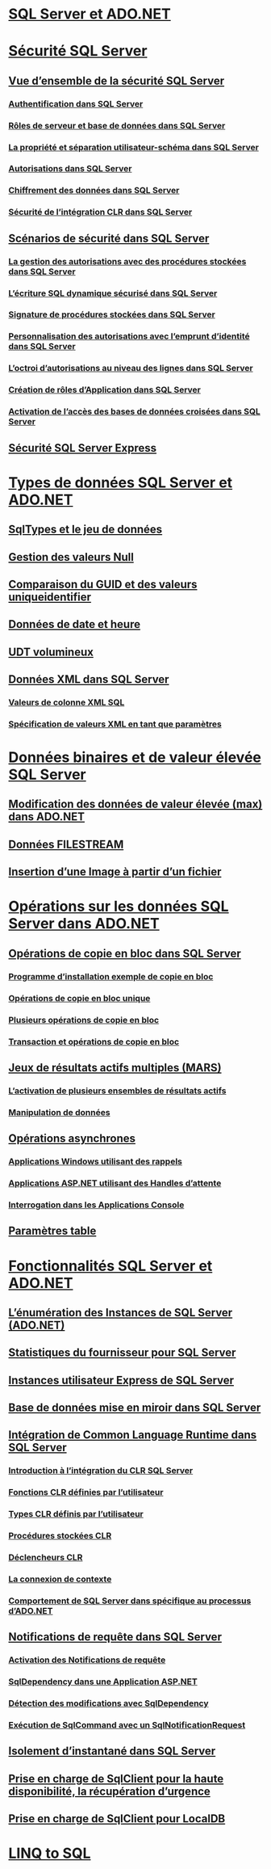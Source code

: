 # [SQL Server et ADO.NET](index.md)
# [Sécurité SQL Server](sql-server-security.md)
## [Vue d’ensemble de la sécurité SQL Server](overview-of-sql-server-security.md)
### [Authentification dans SQL Server](authentication-in-sql-server.md)
### [Rôles de serveur et base de données dans SQL Server](server-and-database-roles-in-sql-server.md)
### [La propriété et séparation utilisateur-schéma dans SQL Server](ownership-and-user-schema-separation-in-sql-server.md)
### [Autorisations dans SQL Server](authorization-and-permissions-in-sql-server.md)
### [Chiffrement des données dans SQL Server](data-encryption-in-sql-server.md)
### [Sécurité de l’intégration CLR dans SQL Server](clr-integration-security-in-sql-server.md)
## [Scénarios de sécurité dans SQL Server](application-security-scenarios-in-sql-server.md)
### [La gestion des autorisations avec des procédures stockées dans SQL Server](managing-permissions-with-stored-procedures-in-sql-server.md)
### [L’écriture SQL dynamique sécurisé dans SQL Server](writing-secure-dynamic-sql-in-sql-server.md)
### [Signature de procédures stockées dans SQL Server](signing-stored-procedures-in-sql-server.md)
### [Personnalisation des autorisations avec l’emprunt d’identité dans SQL Server](customizing-permissions-with-impersonation-in-sql-server.md)
### [L’octroi d’autorisations au niveau des lignes dans SQL Server](granting-row-level-permissions-in-sql-server.md)
### [Création de rôles d’Application dans SQL Server](creating-application-roles-in-sql-server.md)
### [Activation de l’accès des bases de données croisées dans SQL Server](enabling-cross-database-access-in-sql-server.md)
## [Sécurité SQL Server Express](sql-server-express-security.md)
# [Types de données SQL Server et ADO.NET](sql-server-data-types.md)
## [SqlTypes et le jeu de données](sqltypes-and-the-dataset.md)
## [Gestion des valeurs Null](handling-null-values.md)
## [Comparaison du GUID et des valeurs uniqueidentifier](comparing-guid-and-uniqueidentifier-values.md)
## [Données de date et heure](date-and-time-data.md)
## [UDT volumineux](large-udts.md)
## [Données XML dans SQL Server](xml-data-in-sql-server.md)
### [Valeurs de colonne XML SQL](sql-xml-column-values.md)
### [Spécification de valeurs XML en tant que paramètres](specifying-xml-values-as-parameters.md)
# [Données binaires et de valeur élevée SQL Server](sql-server-binary-and-large-value-data.md)
## [Modification des données de valeur élevée (max) dans ADO.NET](modifying-large-value-max-data.md)
## [Données FILESTREAM](filestream-data.md)
## [Insertion d’une Image à partir d’un fichier](inserting-an-image-from-a-file.md)
# [Opérations sur les données SQL Server dans ADO.NET](sql-server-data-operations.md)
## [Opérations de copie en bloc dans SQL Server](bulk-copy-operations-in-sql-server.md)
### [Programme d’installation exemple de copie en bloc](bulk-copy-example-setup.md)
### [Opérations de copie en bloc unique](single-bulk-copy-operations.md)
### [Plusieurs opérations de copie en bloc](multiple-bulk-copy-operations.md)
### [Transaction et opérations de copie en bloc](transaction-and-bulk-copy-operations.md)
## [Jeux de résultats actifs multiples (MARS)](multiple-active-result-sets-mars.md)
### [L’activation de plusieurs ensembles de résultats actifs](enabling-multiple-active-result-sets.md)
### [Manipulation de données](manipulating-data.md)
## [Opérations asynchrones](asynchronous-operations.md)
### [Applications Windows utilisant des rappels](windows-applications-using-callbacks.md)
### [Applications ASP.NET utilisant des Handles d’attente](aspnet-apps-using-wait-handles.md)
### [Interrogation dans les Applications Console](polling-in-console-applications.md)
## [Paramètres table](table-valued-parameters.md)
# [Fonctionnalités SQL Server et ADO.NET](sql-server-features-and-adonet.md)
## [L’énumération des Instances de SQL Server (ADO.NET)](enumerating-instances-of-sql-server.md)
## [Statistiques du fournisseur pour SQL Server](provider-statistics-for-sql-server.md)
## [Instances utilisateur Express de SQL Server](sql-server-express-user-instances.md)
## [Base de données mise en miroir dans SQL Server](database-mirroring-in-sql-server.md)
## [Intégration de Common Language Runtime dans SQL Server](sql-server-common-language-runtime-integration.md)
### [Introduction à l’intégration du CLR SQL Server](introduction-to-sql-server-clr-integration.md)
### [Fonctions CLR définies par l’utilisateur](clr-user-defined-functions.md)
### [Types CLR définis par l’utilisateur](clr-user-defined-types.md)
### [Procédures stockées CLR](clr-stored-procedures.md)
### [Déclencheurs CLR](clr-triggers.md)
### [La connexion de contexte](the-context-connection.md)
### [Comportement de SQL Server dans spécifique au processus d’ADO.NET](sql-server-in-process-specific-behavior-of-adonet.md)
## [Notifications de requête dans SQL Server](query-notifications-in-sql-server.md)
### [Activation des Notifications de requête](enabling-query-notifications.md)
### [SqlDependency dans une Application ASP.NET](sqldependency-in-an-aspnet-app.md)
### [Détection des modifications avec SqlDependency](detecting-changes-with-sqldependency.md)
### [Exécution de SqlCommand avec un SqlNotificationRequest](sqlcommand-execution-with-a-sqlnotificationrequest.md)
## [Isolement d’instantané dans SQL Server](snapshot-isolation-in-sql-server.md)
## [Prise en charge de SqlClient pour la haute disponibilité, la récupération d’urgence](sqlclient-support-for-high-availability-disaster-recovery.md)
## [Prise en charge de SqlClient pour LocalDB](sqlclient-support-for-localdb.md)
# [LINQ to SQL](linq/)
